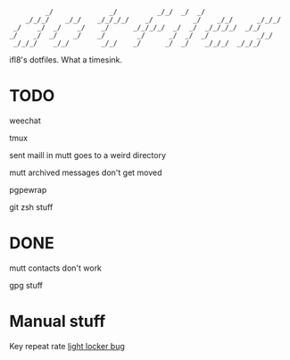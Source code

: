 ```text
         _/              _/          _/_/  _/  _/                      
    _/_/_/    _/_/    _/_/_/_/    _/          _/    _/_/      _/_/_/   
 _/    _/  _/    _/    _/      _/_/_/_/  _/  _/  _/_/_/_/  _/_/        
_/    _/  _/    _/    _/        _/      _/  _/  _/            _/_/     
 _/_/_/    _/_/        _/_/    _/      _/  _/    _/_/_/  _/_/_/        
```

ifl8's dotfiles. What a timesink.

# TODO

weechat

tmux

sent maill in mutt goes to a weird directory

mutt archived messages don't get moved 

pgpewrap

git zsh stuff

# DONE

mutt contacts don't work

gpg stuff

# Manual stuff

Key repeat rate
[light locker bug](https://unix.stackexchange.com/questions/224775/keyboard-locked-after-resume-until-i-type-in-a-terminal?newreg=c25084d5035241a3bd49f8b02dd8de0c)


